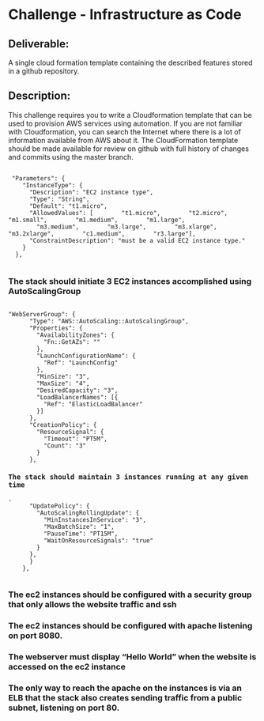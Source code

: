 <h1>Challenge - Infrastructure as Code</h1>

<h2>Deliverable:</h2>
A single cloud formation template containing the described features stored in a github repository.  

<h2>Description:</h2>
<p>This challenge requires you to write a Cloudformation template that can be used to provision AWS services using automation. If you are not familiar with Cloudformation, you can search the Internet where there is a lot of information available from AWS about it. The CloudFormation template should be made available for review on github with full history of changes and commits using the master branch.</p>

<code>
 "Parameters": {
    "InstanceType": {
      "Description": "EC2 instance type",
      "Type": "String",
      "Default": "t1.micro",
      "AllowedValues": [        "t1.micro",        "t2.micro",        "m1.small",        "m1.medium",        "m1.large",
        "m3.medium",        "m3.large",        "m3.xlarge",        "m3.2xlarge",        "c1.medium",        "r3.large"],
      "ConstraintDescription": "must be a valid EC2 instance type."
    }
  },
  </code>
<h3>The stack should initiate 3 EC2 instances accomplished using AutoScalingGroup</h3>
<code>
"WebServerGroup": {
      "Type": "AWS::AutoScaling::AutoScalingGroup",
      "Properties": {
        "AvailabilityZones": {
          "Fn::GetAZs": ""
        },
        "LaunchConfigurationName": {
          "Ref": "LaunchConfig"
        },
        "MinSize": "3",
        "MaxSize": "4",
        "DesiredCapacity": "3",
        "LoadBalancerNames": [{
          "Ref": "ElasticLoadBalancer"
        }]
      },
      "CreationPolicy": {
        "ResourceSignal": {
          "Timeout": "PT5M",
          "Count": "3"
        }
      },
<h3>The stack should maintain 3 instances running at any given time</h3>. 
      "UpdatePolicy": {
        "AutoScalingRollingUpdate": {
          "MinInstancesInService": "3",
          "MaxBatchSize": "1",
          "PauseTime": "PT15M",
          "WaitOnResourceSignals": "true"
        }
      },
      }
    },
  </code>

<h3>The ec2 instances should be configured with a security group that only allows the website traffic and ssh	</h3>
<h3>The ec2 instances should be configured with apache listening on port 8080.</h3> 
<h3>The webserver must display “Hello World” when the website is accessed on the ec2 instance</h3>
<h3>The only way to reach the apache on the instances is via an ELB that the stack also creates sending traffic from a public subnet, listening on port 80.</h3>
